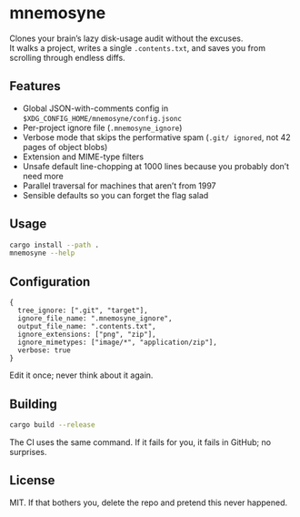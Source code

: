 # mnemosyne

Clones your brain’s lazy disk-usage audit without the excuses.  
It walks a project, writes a single `.contents.txt`, and saves you from scrolling through endless diffs.

## Features
* Global JSON-with-comments config in `$XDG_CONFIG_HOME/mnemosyne/config.jsonc`
* Per-project ignore file (`.mnemosyne_ignore`)
* Verbose mode that skips the performative spam (`.git/ ignored`, not 42 pages of object blobs)
* Extension and MIME-type filters
* Unsafe default line-chopping at 1000 lines because you probably don’t need more
* Parallel traversal for machines that aren’t from 1997
* Sensible defaults so you can forget the flag salad

## Usage
```bash
cargo install --path .
mnemosyne --help
```

## Configuration
```jsonc
{
  tree_ignore: [".git", "target"],
  ignore_file_name: ".mnemosyne_ignore",
  output_file_name: ".contents.txt",
  ignore_extensions: ["png", "zip"],
  ignore_mimetypes: ["image/*", "application/zip"],
  verbose: true
}
```
Edit it once; never think about it again.

## Building
```bash
cargo build --release
```
The CI uses the same command. If it fails for you, it fails in GitHub; no surprises.

## License
MIT. If that bothers you, delete the repo and pretend this never happened.
